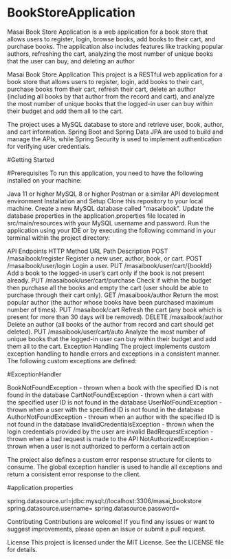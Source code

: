 # BookStoreApplication
Masai Book Store Application is a web application for a book store that allows users to register, login, browse books, add books to their cart, and purchase books. The application also includes features like tracking popular authors, refreshing the cart, analyzing the most number of unique books that the user can buy, and deleting an author

Masai Book Store Application
This project is a RESTful web application for a book store that allows users to register, login, add books to their cart, purchase books from their cart, refresh their cart, delete an author (including all books by that author from the record and cart), and analyze the most number of unique books that the logged-in user can buy within their budget and add them all to the cart.

The project uses a MySQL database to store and retrieve user, book, author, and cart information. Spring Boot and Spring Data JPA are used to build and manage the APIs, while Spring Security is used to implement authentication for verifying user credentials.

#Getting Started

#Prerequisites
To run this application, you need to have the following installed on your machine:

Java 11 or higher
MySQL 8 or higher
Postman or a similar API development environment
Installation and Setup
Clone this repository to your local machine.
Create a new MySQL database called "masaibook".
Update the database properties in the application.properties file located in src/main/resources with your MySQL username and password.
Run the application using your IDE or by executing the following command in your terminal within the project directory:

API Endpoints
HTTP Method	URL Path	Description
POST	/masaibook/register	Register a new user, author, book, or cart.
POST	/masaibook/user/login	Login a user.
PUT	/masaibook/user/cart/{bookId}	Add a book to the logged-in user’s cart only if the book is not present already.
PUT	/masaibook/user/cart/purchase	Check if within the budget then purchase all the books and empty the cart (user should be able to purchase through their cart only).
GET	/masaibook/author	Return the most popular author (the author whose books have been purchased maximum number of times).
PUT	/masaibook/cart	Refresh the cart (any book which is present for more than 30 days will be removed).
DELETE	/masaibook/author	Delete an author (all books of the author from record and cart should get deleted).
PUT	/masaibook/user/cart/auto	Analyze the most number of unique books that the logged-in user can buy within their budget and add them all to the cart.
Exception Handling
The project implements custom exception handling to handle errors and exceptions in a consistent manner. The following custom exceptions are defined:


#ExceptionHandler

BookNotFoundException - thrown when a book with the specified ID is not found in the database
CartNotFoundException - thrown when a cart with the specified user ID is not found in the database
UserNotFoundException - thrown when a user with the specified ID is not found in the database
AuthorNotFoundException - thrown when an author with the specified ID is not found in the database
InvalidCredentialsException - thrown when the login credentials provided by the user are invalid
BadRequestException - thrown when a bad request is made to the API
NotAuthorizedException - thrown when a user is not authorized to perform a certain action

The project also defines a custom error response structure for clients to consume. The global exception handler is used to handle all exceptions and return a consistent error response to the client.

#application.properties

spring.datasource.url=jdbc:mysql://localhost:3306/masai_bookstore
spring.datasource.username=<your-database-username>
spring.datasource.password=<your-database-password>


Contributing
Contributions are welcome! If you find any issues or want to suggest improvements, please open an issue or submit a pull request.

License
This project is licensed under the MIT License. See the LICENSE file for details.

